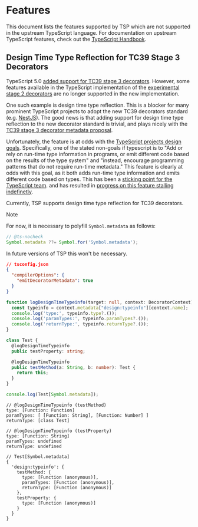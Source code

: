 # Features

This document lists the features supported by TSP which are not supported in the upstream TypeScript language. For
documentation on upstream TypeScript features, check out the [TypeScript Handbook](https://www.typescriptlang.org/docs/handbook/intro.html).

## Design Time Type Reflection for TC39 Stage 3 Decorators

TypeScript 5.0 [added support for TC39 stage 3 decorators](https://devblogs.microsoft.com/typescript/announcing-typescript-5-0/#decorators).
However, some features available in the TypeScript implementation of the [experimental stage 2 decorators](https://www.typescriptlang.org/docs/handbook/decorators.html)
are no longer supported in the new implementation.

One such example is design time type reflection. This is a blocker for many prominent TypeScript projects to adopt the
new TC39 decorators standard (e.g. [NestJS](https://github.com/nestjs/nest/issues/11414)). The good news is that adding
support for design time type reflection to the new decorator standard is trivial, and plays nicely with the
[TC39 stage 3 decorator metadata proposal](https://github.com/tc39/proposal-decorator-metadata).

Unfortunately, the feature is at odds with the [TypeScript projects design goals](https://github.com/microsoft/TypeScript/wiki/TypeScript-Design-Goals).
Specifically, one of the stated non-goals if typescript is to "Add or rely on run-time type information in programs, or
emit different code based on the results of the type system" and "instead, encourage programming patterns that do not
require run-time metadata." This feature is clearly at odds with this goal, as it both adds run-time type information
and emits different code based on types. This has been a [sticking point for the TypeScript team](https://github.com/microsoft/TypeScript/issues/57533#issuecomment-1972041814).
and has resulted in [progress on this feature stalling indefinetly](https://github.com/microsoft/TypeScript/pull/58101).

Currently, TSP supports design time type reflection for TC39 decorators.

> [!NOTE]
> For now, it is necessary to polyfill `Symbol.metadata` as follows:
> 
> ```ts
> // @ts-nocheck
> Symbol.metadata ??= Symbol.for('Symbol.metadata');
> ```
>
> In future versions of TSP this won't be necessary.

```json
// tsconfig.json
{
  "compilerOptions": {
    "emitDecoratorMetadata": true
  }
}
```

```ts
function logDesignTimeTypeinfo(target: null, context: DecoratorContext) {
  const typeinfo = context.metadata["design:typeinfo"][context.name];
  console.log('type:', typeinfo.type?.());
  console.log('paramTypes:', typeinfo.paramTypes?.());
  console.log('returnType:', typeinfo.returnType?.());
}

class Test {
  @logDesignTimeTypeinfo
  public testProperty: string;

  @logDesignTimeTypeinfo
  public testMethod(a: String, b: number): Test {
    return this;
  }
}

console.log(Test[Symbol.metadata]);
```

```
// @logDesignTimeTypeinfo (testMethod)
type: [Function: Function]
paramTypes: [ [Function: String], [Function: Number] ]
returnType: [class Test]

// @logDesignTimeTypeinfo (testProperty)
type: [Function: String]
paramTypes: undefined
returnType: undefined

// Test[Symbol.metadata]
{
  'design:typeinfo': {
    testMethod: {
      type: [Function (anonymous)],
      paramTypes: [Function (anonymous)],
      returnType: [Function (anonymous)]
    },
    testProperty: {
      type: [Function (anonymous)]
    }
  }
}
```
